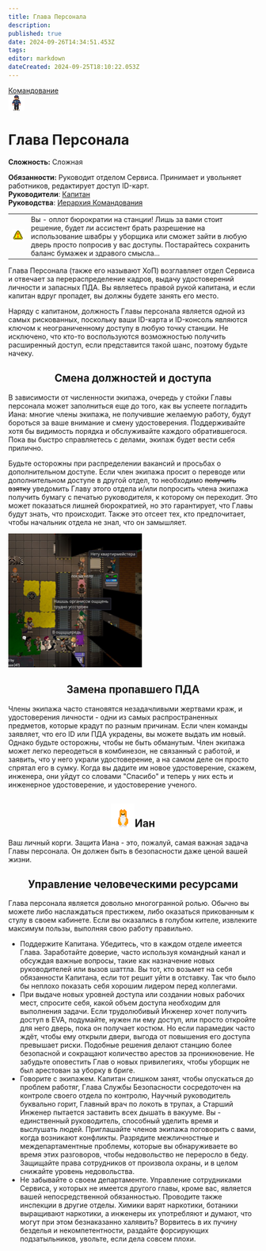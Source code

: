 ```yaml
---
title: Глава Персонала
description: 
published: true
date: 2024-09-26T14:34:51.453Z
tags: 
editor: markdown
dateCreated: 2024-09-25T18:10:22.053Z
---
```


<div style="display: flex; justify-content: center;">
  <div class="roles-passport comm">
    <div class="title comm"><a href="/roles/command">Командование</a></div>
    <div>
      <div><div><img src="/roles/headofpersonnel.png" id="img"></div></div>
      <div>
        <div id="tb1" style="display:non">
          <h1>Глава Персонала</h1>
          <p><strong>Сложность:</strong> Сложная</p>
          <strong>Обязанности:</strong> Руководит отделом Сервиса. Принимает и увольняет работников, редактирует доступ ID-карт.<br>
          <b>Руководители</b>: <a href="/roles/captain">Капитан</a><br>
          <b>Руководства</b>: <a href="/guides/hierarchyofcommand">Иерархия Командования</a>
        </div>
        <div id="tb2" style="display:none;">
          <div class="post-icon">
            <div id="timer-container">
              <div id="progress-bar"><center><span id="timer-text">10</span></center></div>
              <p id="ochko">0</p>
            </div>
            <div>
              <button><img src="/role/hop/captain.png" class="imgchk" id="captain"></button>
              <button><img src="/role/hop/headofpersonnel.png" class="imgchk" id="headofpersonnel"></button>
              <button><img src="/role/hop/headofsecurity.png" class="imgchk" id="headofsecurity"></button>
              <button><img src="/role/hop/chiefengineer.png" class="imgchk" id="chiefengineer"></button>
              <button><img src="/role/hop/researchdirector.png" class="imgchk" id="researchdirector"></button>
              <button><img src="/role/hop/chiefmedicalofficer.png" class="imgchk" id="chiefmedicalofficer"></button>
              <button><img src="/role/hop/quartermaster.png" class="imgchk" id="quartermaster"></button>
              <button><img src="/role/hop/inspector.png" class="imgchk" id="inspector"></button>
              <button><img src="/role/hop/warden.png" class="imgchk" id="warden"></button>
              <button><img src="/role/hop/securityofficer.png" class="imgchk" id="officer"></button>
              <button><img src="/role/hop/detective.png" class="imgchk" id="detective"></button>
              <button><img src="/role/hop/securitycadet.png" class="imgchk" id="cadet"></button>
              <button><img src="/role/hop/chemist.png" class="imgchk" id="chemist"></button>
              <button><img src="/role/hop/medicaldoctor.png" class="imgchk" id="doctor"></button>
              <button><img src="/role/hop/paramedic.png" class="imgchk" id="paramedic"></button>
              <button><img src="/role/hop/medicalintern.png" class="imgchk" id="intern"></button>
              <button><img src="/role/hop/scientist.png" class="imgchk" id="scientist"></button>
              <button><img src="/role/hop/researchassistant.png" class="imgchk" id="researchassistant"></button>
              <button><img src="/role/hop/atmospherictechnician.png" class="imgchk" id="atmospherictechnician"></button>
              <button><img src="/role/hop/stationengineer.png" class="imgchk" id="engineer"></button>
              <button><img src="/role/hop/technicalassistant.png" class="imgchk" id="technicalassistant"></button>
              <button><img src="/role/hop/shaftminer.png" class="imgchk" id="utilizer"></button>
              <button><img src="/role/hop/cargotechnician.png" class="imgchk" id="loader"></button>
              <button><img src="/role/hop/lawyer.png" class="imgchk" id="lawyer"></button>
              <button><img src="/role/hop/passenger.png" class="imgchk" id="assistant"></button>
              <button><img src="/role/hop/botanist.png" class="imgchk" id="botanist"></button>
              <button><img src="/role/hop/chef.png" class="imgchk" id="chef"></button>
              <button><img src="/role/hop/bartender.png" class="imgchk" id="barman"></button>
              <button><img src="/role/hop/janitor.png" class="imgchk" id="janitor"></button>
              <button><img src="/role/hop/clown.png" class="imgchk" id="clown"></button>
              <button><img src="/role/hop/mime.png" class="imgchk" id="mime"></button>
              <button><img src="/role/hop/zookeeper.png" class="imgchk" id="zootechnik"></button>
              <button><img src="/role/hop/boxer.png" class="imgchk" id="boxer"></button>
              <button><img src="/role/hop/reporter.png" class="imgchk" id="reporter"></button>
              <button><img src="/role/hop/chaplain.png" class="imgchk" id="priest"></button>
              <button><img src="/role/hop/librarian.png" class="imgchk" id="librarian"></button>
              <button><img src="/role/hop/musician.png" class="imgchk" id="musician"></button>
            </div>
          </div>
        </div> 
      </div>
    </div>
  </div>
</div>

<table style="background-color:transparent; border-width: 5px;">
  <tr>
    <td class="tbl1"><img src="/roles/serv/sign_securearea.png" class="ppng"></td>
    <td>Вы - оплот бюрократии на станции! Лишь за вами стоит решение, будет ли ассистент брать разрешение на использование швабры у уборщика или сможет зайти в любую дверь просто попросив у вас доступы. Постарайтесь сохранить баланс бумажек и здравого смысла...</td>
  </tr>
</table>



Глава Персонала (также его называют ХоП) возглавляет отдел Сервиса и отвечает за перераспределение кадров, выдачу удостоверений личности и запасных ПДА. Вы являетесь правой рукой капитана, и если капитан вдруг пропадет, вы должны будете занять его место.

Наряду с капитаном, должность Главы персонала является одной из самых рискованных, поскольку ваши ID-карта и ID-консоль являются ключом к неограниченному доступу в любую точку станции. Не исключено, что кто-то воспользуются возможностью получить расширенный доступ, если представится такой шанс, поэтому будьте начеку.

## <center>Смена должностей и доступа</center>


<div class="imageBox">
  <div>
    <p>В зависимости от численности экипажа, очередь у стойки Главы персонала может заполниться еще до того, как вы успеете погладить Иана: многие члены экипажа, не получившие желаемую работу, будут бороться за ваше внимание и смену удостоверения. Поддерживайте хотя бы видимость порядка и обслуживайте каждого обратившегося. Пока вы быстро справляетесь с делами, экипаж будет вести себя прилично.</p>

Будьте осторожны при распределении вакансий и просьбах о дополнительном доступе. Если член экипажа просит о переводе или дополнительном доступе в другой отдел, то необходимо ~~получить взятку~~ уведомить Главу этого отдела и/или попросить члена экипажа получить бумагу с печатью руководителя, к которому он переходит. Это может показаться лишней бюрократией, но это гарантирует, что Главы будут знать, что происходит. Также это отсеет тех, кто предпочитает, чтобы начальник отдела не знал, что он замышляет.
  </div>
  <img src="/roles/command/270px-hops_line.png" >
</div>


## <center>Замена пропавшего ПДА</center>

Члены экипажа часто становятся незадачливыми жертвами краж, и удостоверения личности - одни из самых распространенных предметов, которые крадут по разным причинам. Если член команды заявляет, что его ID или ПДА украдены, вы можете выдать им новый. Однако будьте осторожны, чтобы не быть обманутым. Член экипажа может легко переодеться в комбинезон, не связанный с работой, и заявить, что у него украли удостоверение, а на самом деле он просто спрятал его в сумку. Когда вы дадите им новое удостоверение, скажем, инженера, они уйдут со словами "Спасибо" и теперь у них есть и инженерное удостоверение, и удостоверение ученого.

## <center>![](/roles/command/48px-ian.gif)Иан</center>

Ваш личный корги. Защита Иана - это, пожалуй, самая важная задача Главы персонала. Он должен быть в безопасности даже ценой вашей жизни.

## <center>Управление человеческими ресурсами</center>

Глава персонала является довольно многогранной ролью. Обычно вы можете либо наслаждаться престижем, либо оказаться прикованным к стулу в своем кабинете. Если вы оказались в голубом кителе, извлеките максимум пользы, выполняя свою работу правильно.

-   Поддержите Капитана. Убедитесь, что в каждом отделе имеется Глава. Заработайте доверие, часто используя командный канал и обсуждая важные вопросы, такие как назначение новых руководителей или вызов шаттла. Вы тот, кто возьмет на себя обязанности Капитана, если тот решит уйти в отставку. Так что было бы неплохо показать себя хорошим лидером перед коллегами.
-   При выдаче новых уровней доступа или создании новых рабочих мест, спросите себя, какой объем доступа необходим для выполнения задачи. Если трудолюбивый Инженер хочет получить доступ в EVA, подумайте, нужен ли ему доступ, или просто откройте для него дверь, пока он получает костюм. Но если парамедик часто ждёт, чтобы ему открыли двери, выгода от повышения его доступа превышает риски. Подобные решения делают станцию более безопасной и сокращают количество арестов за проникновение. Не забудьте оповестить Глав о новых привилегиях, чтобы уборщик не был арестован за уборку в бриге.
-   Говорите с экипажем. Капитан слишком занят, чтобы опускаться до проблем работяг, Глава Службы Безопасности сосредоточен на контроле своего отдела по контролю, Научный руководитель буквально горит, Главный врач по локоть в трупах, а Старший Инженер пытается заставить всех дышать в вакууме. Вы - единственный руководитель, способный уделить время и выслушать людей. Приглашайте членов экипажа поговорить с вами, когда возникают конфликты. Разрядите межличностные и междепартаментные проблемы, которые вы обнаруживаете во время этих разговоров, чтобы недовольство не переросло в беду. Защищайте права сотрудников от произвола охраны, и в целом снижайте уровень недовольства.
-   Не забывайте о своем департаменте. Управление сотрудниками Сервиса, у которых не имеется другого главы, кроме вас, является вашей непосредственной обязанностью. Проводите также инспекции в другие отделы. Химики варят наркотики, ботаники выращивают наркотики, а инженеры их употребляют и думают, что могут при этом безнаказанно халявить? Ворвитесь в их пучину безделья и некомпетентности, раздайте форсирующих подзатыльников, увольте, если дела совсем плохи.

<div class="table"></div>